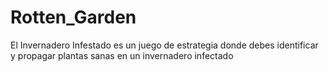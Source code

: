 # Rotten_Garden
El Invernadero Infestado es un juego de estrategia donde debes identificar y propagar plantas sanas en un invernadero infectado
